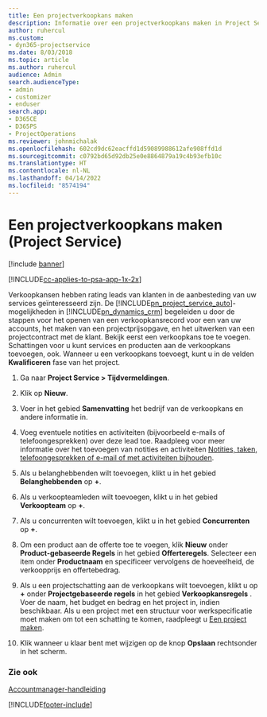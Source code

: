 ```yaml
---
title: Een projectverkoopkans maken
description: Informatie over een projectverkoopkans maken in Project Service
author: ruhercul
ms.custom:
- dyn365-projectservice
ms.date: 8/03/2018
ms.topic: article
ms.author: ruhercul
audience: Admin
search.audienceType:
- admin
- customizer
- enduser
search.app:
- D365CE
- D365PS
- ProjectOperations
ms.reviewer: johnmichalak
ms.openlocfilehash: 602cd9dc62eacffd1d59089988612afe908ffd1d
ms.sourcegitcommit: c0792bd65d92db25e0e8864879a19c4b93efb10c
ms.translationtype: HT
ms.contentlocale: nl-NL
ms.lasthandoff: 04/14/2022
ms.locfileid: "8574194"
---
```

# <a name="create-a-project-opportunity-project-service"></a>Een projectverkoopkans maken (Project Service)

[!include [banner](../includes/psa-now-project-operations.md)]

[!INCLUDE[cc-applies-to-psa-app-1x-2x](../includes/cc-applies-to-psa-app-1x-2x.md)]

Verkoopkansen hebben rating leads van klanten in de aanbesteding van uw services geïnteresseerd zijn. De [!INCLUDE[pn_project_service_auto](../includes/pn-project-service-auto.md)]-mogelijkheden in [!INCLUDE[pn_dynamics_crm](../includes/pn-dynamics-crm.md)] begeleiden u door de stappen voor het openen van een verkoopkansrecord voor een van uw accounts, het maken van een projectprijsopgave, en het uitwerken van een projectcontract met de klant. Bekijk eerst een verkoopkans toe te voegen. Schattingen voor u kunt services en producten aan de verkoopkans toevoegen, ook. Wanneer u een verkoopkans toevoegt, kunt u in de velden **Kwalificeren** fase van het project.  
  
1.  Ga naar **Project Service > Tijdvermeldingen**.  
  
2.  Klik op **Nieuw**.  
  
3.  Voer in het gebied **Samenvatting** het bedrijf van de verkoopkans en andere informatie in.  
  
4.  Voeg eventuele notities en activiteiten (bijvoorbeeld e-mails of telefoongesprekken) over deze lead toe. Raadpleeg voor meer informatie over het toevoegen van notities en activiteiten [Notities, taken, telefoongesprekken of e-mail of met activiteiten bijhouden](/dynamics365/customerengagement/on-premises/basics/work-with-activities).  
  
5.  Als u belanghebbenden wilt toevoegen, klikt u in het gebied **Belanghebbenden** op **+**.  
  
6.  Als u verkoopteamleden wilt toevoegen, klikt u in het gebied **Verkoopteam** op **+**.  
  
7.  Als u concurrenten wilt toevoegen, klikt u in het gebied **Concurrenten** op **+**.  
  
8.  Om een product aan de offerte toe te voegen, klik **Nieuw** onder **Product-gebaseerde Regels** in het gebied **Offerteregels**. Selecteer een item onder **Productnaam** en specificeer vervolgens de hoeveelheid, de verkoopprijs en offertebedrag.  
  
9. Als u een projectschatting aan de verkoopkans wilt toevoegen, klikt u op **+** onder **Projectgebaseerde regels** in het gebied **Verkoopkansregels** . Voer de naam, het budget en bedrag en het project in, indien beschikbaar. Als u een project met een structuur voor werkspecificatie moet maken om tot een schatting te komen, raadpleegt u [Een project maken](../psa/create-project.md).  
  
10. Klik wanneer u klaar bent met wijzigen op de knop **Opslaan** rechtsonder in het scherm.  
  
### <a name="see-also"></a>Zie ook  
 [Accountmanager-handleiding](../psa/account-manager-guide.md)


[!INCLUDE[footer-include](../includes/footer-banner.md)]
